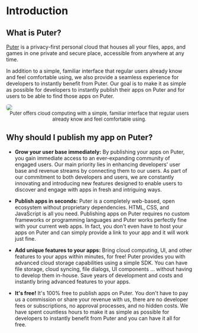 # Introduction

## What is Puter?
<a href="https://puter.com" target="_blank">Puter</a> is a privacy-first personal cloud that houses all your files, apps, and games in one private and secure place, accessible from anywhere at any time. 

In addition to a simple, familiar interface that regular users already know and feel comfortable using, we also provide a seamless experience for developers to instantly benefit from Puter. Our goal is to make it as simple as possible for developers to instantly publish their apps on Puter and for users to be able to find those apps on Puter.

<img src="/images/screenshot.webp" style="border-radius: 5px;">
<p style="text-align: center; margin-top: 0px; font-size: 13px;">Puter offers cloud computing with a simple, familiar interface that regular users already know and feel comfortable using.</p>

## Why should I publish my app on Puter?
* <strong>Grow your user base immediately:</strong> By publishing your apps on Puter, you gain immediate access to an ever-expanding community of engaged users. Our main priority lies in enhancing developers' user base and revenue streams by connecting them to our users. As part of our commitment to both developers and users, we are constantly innovating and introducing new features designed to enable users to discover and engage with apps in fresh and intriguing ways.

* <strong>Publish apps in seconds:</strong> Puter is a completely web-based, open ecosystem without proprietary dependencies. HTML, CSS, and JavaScript is all you need. Publishing apps on Puter requires no custom frameworks or programming languages and Puter works perfectly fine with your current web apps. In fact, you don't even have to host your apps on Puter and can simply provide a link to your app and it will work just fine.

* <strong>Add unique features to your apps:</strong> Bring cloud computing, UI, and other features to your apps within minutes, for free! Puter provides you with advanced cloud storage capabilities using a simple SDK. You can have file storage, cloud syncing, file dialogs, UI components ... without having to develop them in-house. Save years of development and costs and instantly bring advanced features to your apps.

* <strong>It's free!</strong> It's 100% free to publish apps on Puter. You don't have to pay us a commission or share your revenue with us, there are no developer fees or subscriptions, no approval processes, and no hidden costs. We have spent countless hours to make it as simple as possible for developers to instantly benefit from Puter and you can have it all for free.
